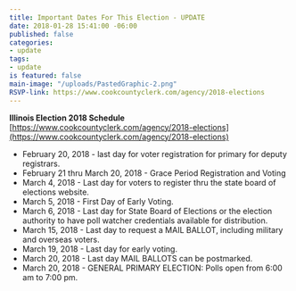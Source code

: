 ```yaml
---
title: Important Dates For This Election - UPDATE
date: 2018-01-28 15:41:00 -06:00
published: false
categories:
- update
tags:
- update
is featured: false
main-image: "/uploads/PastedGraphic-2.png"
RSVP-link: https://www.cookcountyclerk.com/agency/2018-elections
---
```


**Illinois Election 2018 Schedule**
[https://www.cookcountyclerk.com/agency/2018-elections](https://www.cookcountyclerk.com/agency/2018-elections)  


* February 20, 2018 - last day for voter registration for primary for deputy registrars. 
* February 21 thru March 20, 2018 - Grace Period Registration and Voting 
* March 4, 2018 - Last day for voters to register thru the state board of elections website. 
* March 5, 2018 - First Day of Early Voting. 
* March 6, 2018 - Last day for State Board of Elections or the election authority to have poll watcher credentials available for distribution. 
* March 15, 2018 - Last day to request a MAIL BALLOT, including military and overseas voters. 
* March 19, 2018 - Last day for early voting. 
* March 20, 2018 - Last day MAIL BALLOTS can be postmarked. 
* March 20, 2018 - GENERAL PRIMARY ELECTION: Polls open from 6:00 am to 7:00 pm. 

